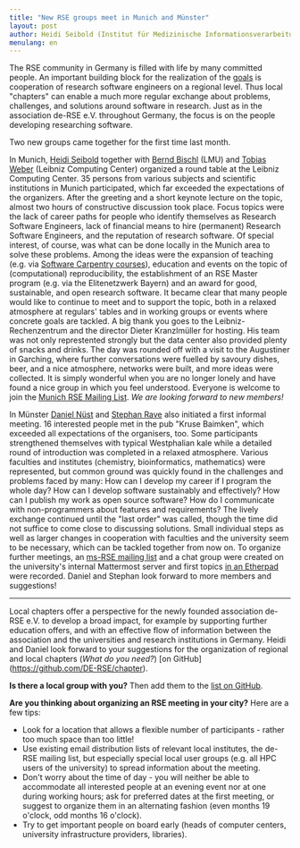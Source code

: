 ```yaml
---
title: "New RSE groups meet in Munich and Münster"
layout: post
author: Heidi Seibold (Institut für Medizinische Informationsverarbeitung Biometrie und Epidemiologie, LMU München), Daniel Nüst (Institut für Geoinformatik, Universität Münster)
menulang: en
---
```


The RSE community in Germany is filled with life by many committed people.
An important building block for the realization of the [goals](https://www.de-rse.org/de/aims.html) is cooperation of research software engineers on a regional level.
Thus local "chapters" can enable a much more regular exchange about problems, challenges, and solutions around software in research.
Just as in the association de-RSE e.V. throughout Germany, the focus is on the people developing researching software.

Two new groups came together for the first time last month.

In Munich, [Heidi Seibold](https://twitter.com/HeidiBaya) together with [Bernd Bischl](http://www.compstat.statistik.uni-muenchen.de/people/bischl/) (LMU) and [Tobias Weber](https://tobias.weber.userweb.mwn.de) (Leibniz Computing Center) organized a round table at the Leibniz Computing Center.
35 persons from various subjects and scientific institutions in Munich participated, which far exceeded the expectations of the organizers.
After the greeting and a short keynote lecture on the topic, almost two hours of constructive discussion took place.
Focus topics were the lack of career paths for people who identify themselves as Research Software Engineers, lack of financial means to hire (permanent) Research Software Engineers, and the reputation of research software.
Of special interest, of course, was what can be done locally in the Munich area to solve these problems.
Among the ideas were the expansion of teaching (e.g. via [Software Carpentry courses](https://software-carpentry.org/)), education and events on the topic of (computational) reproducibility, the establishment of an RSE Master program (e.g. via the Elitenetzwerk Bayern) and an award for good, sustainable, and open research software.
It became clear that many people would like to continue to meet and to support the topic, both in a relaxed atmosphere at regulars' tables and in working groups or events where concrete goals are tackled.
A big thank you goes to the Leibniz-Rechenzentrum and the director Dieter Kranzlmüller for hosting.
His team was not only represtented strongly but the data center also provided plenty of snacks and drinks.
The day was rounded off with a visit to the Augustiner in Garching, where further conversations were fuelled by savoury dishes, beer, and a nice atmosphere, networks were built, and more ideas were collected.
It is simply wonderful when you are no longer lonely and have found a nice group in which you feel understood.
Everyone is welcome to join the [Munich RSE Mailing List](https://lists.lrz.de/mailman/listinfo/rse).
_We are looking forward to new members!_

In Münster [Daniel Nüst](http://nuest.staff.ifgi.de/) and [Stephan Rave](https://www.uni-muenster.de/AMM/ohlberger/team/stephan_rave.shtml) also initiated a first informal meeting.
16 interested people met in the pub "Kruse Baimken", which exceeded all expectations of the organisers, too.
Some participants strengthened themselves with typical Westphalian kale while a detailed round of introduction was completed in a relaxed atmosphere.
Various faculties and institutes (chemistry, bioinformatics, mathematics) were represented, but common ground was quickly found in the challenges and problems faced by many:
How can I develop my career if I program the whole day?
How can I develop software sustainably and effectively?
How can I publish my work as open source software?
How do I communicate with non-programmers about features and requirements?
The lively exchange continued until the "last order" was called, though the time did not suffice to come close to discussing solutions.
Small individual steps as well as larger changes in cooperation with faculties and the university seem to be necessary, which can be tackled together from now on.
To organize further meetings, an [ms-RSE mailing list](https://listserv.uni-muenster.de/mailman/listinfo/ms-rse) and a chat group were created on the university's internal Mattermost server and first topics [in an Etherpad](https://epad.ifgi.de/p/ms-rse) were recorded.
Daniel and Stephan look forward to more members and suggestions!

------

Local chapters offer a perspective for the newly founded association de-RSE e.V. to develop a broad impact, for example by supporting further education offers, and with an effective flow of information between the association and the universities and research institutions in Germany.
 Heidi and Daniel look forward to your suggestions for the organization of regional and local chapters (_What do you need?_) [on GitHub] (https://github.com/DE-RSE/chapter).

**Is there a local group with you?**
Then add them to the [list on GitHub](https://github.com/DE-RSE/chapter/blob/master/README.md).

**Are you thinking about organizing an RSE meeting in your city?**
Here are a few tips:

- Look for a location that allows a flexible number of participants - rather too much space than too little!
- Use existing email distribution lists of relevant local institutes, the de-RSE mailing list, but especially special local user groups (e.g. all HPC users of the university) to spread information about the meeting.
- Don't worry about the time of day - you will neither be able to accommodate all interested people at an evening event nor at one during working hours; ask for preferred dates at the first meeting, or suggest to organize them in an alternating fashion (even months 19 o'clock, odd months 16 o'clock).
- Try to get important people on board early (heads of computer centers, university infrastructure providers, libraries).
